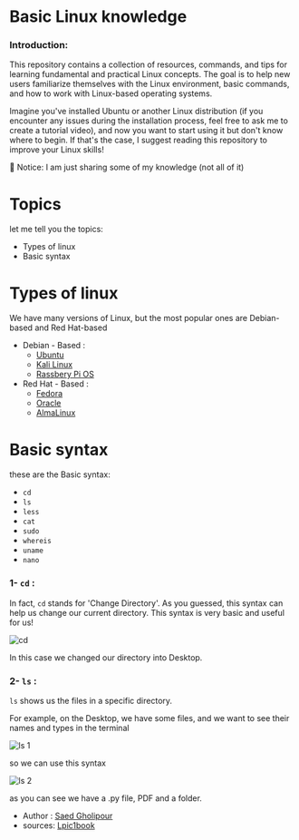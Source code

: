 # Basic Linux knowledge 


### Introduction:
This repository contains a collection of resources, commands, and tips for learning fundamental and practical Linux concepts. The goal is to help new users familiarize themselves with the Linux environment, basic commands, and how to work with Linux-based operating systems.

Imagine you've installed Ubuntu or another Linux distribution (if you encounter any issues during the installation process, feel free to ask me to create a tutorial video), and now you want to start using it but don't know where to begin.
If that's the case, I suggest reading this repository to improve your Linux skills!

:red_circle: Notice: I am just sharing some of my knowledge (not all of it)
# Topics

let me tell you the topics:
- Types of linux
- Basic syntax
  
# Types of linux

We have many versions of Linux, but the most popular ones are Debian-based and Red Hat-based
- Debian - Based :
    - [Ubuntu](https://ubuntu.com/)
    - [Kali Linux](https://www.kali.org/)
    - [Rassbery Pi OS](https://www.raspberrypi.com/software/)
- Red Hat - Based :
    - [Fedora](https://fedoraproject.org/)
    - [Oracle](https://www.oracle.com/linux/technologies/oracle-linux-downloads.html)
    - [AlmaLinux](https://almalinux.org/get-almalinux/)
 
# Basic syntax
these are the Basic syntax:
- `cd`
- `ls`
- `less`
- `cat`
- `sudo`
- `whereis`
- `uname`
- `nano`

### 1- `cd` :
In fact, `cd` stands for 'Change Directory'. As you guessed, this syntax can help us change our current directory. This syntax is very basic and useful for us!

![cd](https://github.com/user-attachments/assets/816b9079-0b3a-4844-9907-f051b6c0b3fa)

In this case we changed our directory into Desktop.


### 2- `ls` :
`ls` shows us the files in a specific directory.

For example, on the Desktop, we have some files, and we want to see their names and types in the terminal

![ls 1](https://github.com/user-attachments/assets/288b011d-3526-4d60-8901-a6b6a3f8483a)

so we can use this syntax

![ls 2](https://github.com/user-attachments/assets/308101fa-86df-4b14-a51f-4b61883a5a40)

as you can see we have a .py file, PDF and a folder.





- Author : [Saed Gholipour](https://github.com/saed-gpr)
- sources: [Lpic1book](https://linux1st.com/)
